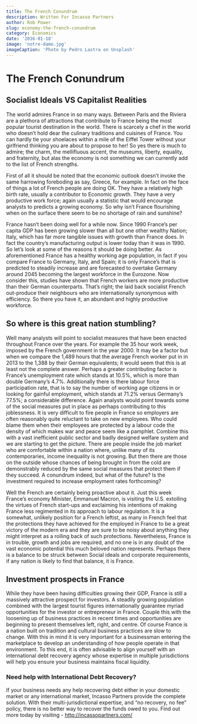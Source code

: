 ```yaml
---
title: The French Conundrum
description: Written For Incasso Partners
author: Rob Power
slug: economy-the-french-conundrum
category: Economics
date: '2016-01-18'
image: 'notre-dame.jpg'
imageCaption: 'Photo by Pedro Lastra on Unsplash'
---
```

# The French Conundrum
## Socialist Ideals VS Capitalist Realities

The world admires France in so many ways. Between Paris and the Riviera are a plethora of attractions that contribute to France being the most popular tourist destination in the world. There is scarcely a chef in the world who doesn’t hold dear the culinary traditions and cuisines of France. You can hardly tie your shoelaces within a mile of the Eiffel Tower without your girlfriend thinking you are about to propose to her! So yes there is much to admire; the charm, the mellifluous accent, the museums, liberty, equality, and fraternity, but alas the economy is not something we can currently add to the list of French strengths.

First of all it should be noted that the economic outlook doesn’t invoke the same harrowing foreboding as say, Greece, for example. In fact on the face of things a lot of French people are doing OK. They have a relatively high birth rate, usually a contributor to Economic growth. They have a very productive work force; again usually a statistic that would encourage analysts to predicts a growing economy. So why isn’t France flourishing when on the surface there seem to be no shortage of rain and sunshine?

France hasn’t been doing well for a while now. Since 1990 France’s per capita GDP has been growing slower than all but one other wealthy Nation; Italy, which has far more tangible issues with growth than France does. In fact the country’s manufacturing output is lower today than it was in 1990. So let’s look at some of the reasons it should be doing better. As aforementioned France has a healthy working age population, in fact if you compare France to Germany, Italy, and Spain; it is only France’s that is predicted to steadily increase and are forecasted to overtake Germany around 2045 becoming the largest workforce in the Eurozone. Now consider this, studies have shown that French workers are more productive than their German counterparts. That’s right; the laid back socialist French out-produce their neighbours who are internationally synonymous with efficiency. So there you have it, an abundant and highly productive workforce. 
## So where is this great nation stumbling?
Well many analysts will point to socialist measures that have been enacted throughout France over the years. For example the 35 hour work week, imposed by the French government in the year 2000. It may be a factor but when we compare the 1,489 hours that the average French worker put in in 2013 to the 1,388 by their German equivalents; it would seem that this is at least not the complete answer. Perhaps a greater contributing factor is France’s unemployment rate which stands at 10.5%, which is more than double Germany’s 4.7%. Additionally there is there labour force participation rate, that is to say the number of working age citizens in or looking for gainful employment, which stands at 71.2% versus Germany’s 77.5%; a considerable difference. Again analysts would point towards some of the social measures put in place as perhaps contributing to this joblessness. It is very difficult to fire people in France so employers are often reasonably quite reluctant to take on new employees. Who could blame them when their employees are protected by a labour code the density of which makes war and peace seem like a pamphlet. Combine this with a vast inefficient public sector and badly designed welfare system and we are starting to get the picture. There are people inside the job market who are comfortable within a nation where, unlike many of its contemporaries, income inequality is not growing. But then there are those on the outside whose chances of being brought in from the cold are demonstrably reduced by the same social measures that protect them if they succeed. A conundrum indeed, but what of the future? Is the investment required to increase employment rates forthcoming?

Well the French are certainly being proactive about it. Just this week France’s economy Minister, Emmanuel Macron, is visiting the U.S. extolling the virtues of French start-ups and exclaiming his intentions of making France less regimented in its approach to labour regulation. It is a somewhat, unlikely position for a French leftist, as many in French feel that the protections they have achieved for the employed in France to be a great victory of the modern era and they are sure to be noisy about anything they might interpret as a rolling back of such protections. Nevertheless, France is in trouble, growth and jobs are required, and no one is in any doubt of the vast economic potential this much beloved nation represents. Perhaps there is a balance to be struck between Social ideals and corporate requirements, if any nation is likely to find that balance, it is France.

## Investment prospects in France
While they have been having difficulties growing their GDP, France is still a massively attractive prospect for investors. A steadily growing population combined with the largest tourist figures internationally guarantee myriad opportunities for the investor or entrepreneur in France. Couple this with the loosening up of business practices in recent times and opportunities are beginning to present themselves left, right, and centre. Of course France is a nation built on tradition and cultural business practices are slow to change. With this in mind it is very important for a businessman entering the marketplace to develop an understanding of how people operate in that environment. To this end, it is often advisable to align yourself with an international debt recovery agency whose expertise in multiple jurisdictions will help you ensure your business maintains fiscal liquidity.
### Need help with International Debt Recovery?
If your business needs any help recovering debt either in your domestic market or any international market, Incasso Partners provide the complete solution. With their multi-jurisdictional expertise, and “no recovery, no fee” policy, there is no better way to recover the funds owed to you.
Find out more today by visiting - http://incassopartners.com/


